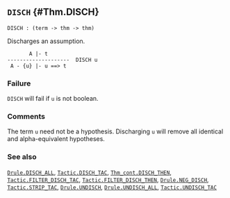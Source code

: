 ## `DISCH` {#Thm.DISCH}


```
DISCH : (term -> thm -> thm)
```



Discharges an assumption.


    
           A |- t
    --------------------  DISCH u
     A - {u} |- u ==> t
    



### Failure

`DISCH` will fail if `u` is not boolean.

### Comments

The term `u` need not be a hypothesis.  Discharging `u` will remove all
identical and alpha-equivalent hypotheses.

### See also

[`Drule.DISCH_ALL`](#Drule.DISCH_ALL), [`Tactic.DISCH_TAC`](#Tactic.DISCH_TAC), [`Thm_cont.DISCH_THEN`](#Thm_cont.DISCH_THEN), [`Tactic.FILTER_DISCH_TAC`](#Tactic.FILTER_DISCH_TAC), [`Tactic.FILTER_DISCH_THEN`](#Tactic.FILTER_DISCH_THEN), [`Drule.NEG_DISCH`](#Drule.NEG_DISCH), [`Tactic.STRIP_TAC`](#Tactic.STRIP_TAC), [`Drule.UNDISCH`](#Drule.UNDISCH), [`Drule.UNDISCH_ALL`](#Drule.UNDISCH_ALL), [`Tactic.UNDISCH_TAC`](#Tactic.UNDISCH_TAC)

